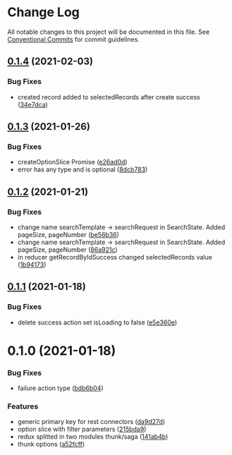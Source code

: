 # Change Log

All notable changes to this project will be documented in this file.
See [Conventional Commits](https://conventionalcommits.org) for commit guidelines.

## [0.1.4](https://github.com/Jepria/jfront-core/compare/@jfront/core-redux-thunk@0.1.3...@jfront/core-redux-thunk@0.1.4) (2021-02-03)


### Bug Fixes

* created record added to selectedRecords after create success ([34e7dca](https://github.com/Jepria/jfront-core/commit/34e7dcafa876e11863ac208eeef06282bf1c410b))





## [0.1.3](https://github.com/Jepria/jfront-core/compare/@jfront/core-redux-thunk@0.1.2...@jfront/core-redux-thunk@0.1.3) (2021-01-26)


### Bug Fixes

* createOptionSlice Promise ([e26ad0d](https://github.com/Jepria/jfront-core/commit/e26ad0d83b8dd79641d580922bbac93bc5521c9a))
* error has any type and is optional ([8dcb783](https://github.com/Jepria/jfront-core/commit/8dcb783bc1616df591b33003f9abf7e213bea8ed))





## [0.1.2](https://github.com/Jepria/jfront-core/compare/@jfront/core-redux-thunk@0.1.1...@jfront/core-redux-thunk@0.1.2) (2021-01-21)


### Bug Fixes

* change name searchTemplate -> searchRequest in SearchState. Added pageSize, pageNumber ([be56b36](https://github.com/Jepria/jfront-core/commit/be56b36a33847dd947fc6e954b38bf72567a0753))
* change name searchTemplate -> searchRequest in SearchState. Added pageSize, pageNumber ([86a921c](https://github.com/Jepria/jfront-core/commit/86a921c55c6b30275a2af7eb4bb313a05b9f79d6))
* in reducer getRecordByIdSuccess changed selectedRecords value ([1b94173](https://github.com/Jepria/jfront-core/commit/1b941737f2d3e3f7c464f7c4492df4f7065dc982))





## [0.1.1](https://github.com/Jepria/jfront-core/compare/@jfront/core-redux-thunk@0.1.0...@jfront/core-redux-thunk@0.1.1) (2021-01-18)


### Bug Fixes

* delete success action set isLoading to false ([e5e360e](https://github.com/Jepria/jfront-core/commit/e5e360e90fe3838ddca8234730d8efd8dbb1d5b5))





# 0.1.0 (2021-01-18)


### Bug Fixes

* failure action type ([bdb6b04](https://github.com/Jepria/jfront-core/commit/bdb6b043c269a2056ded836547aa8cc91073564a))


### Features

* generic primary key for rest connectors ([da9d27d](https://github.com/Jepria/jfront-core/commit/da9d27daa4be402a1cda9c58b4ec27b1ffe656a0))
* option slice with filter parameters ([215bda9](https://github.com/Jepria/jfront-core/commit/215bda920f29760f5a5b6d29d189b50a6922a307))
* redux splitted in two modules thunk/saga ([141ab4b](https://github.com/Jepria/jfront-core/commit/141ab4b870b019fff734dc3e1a341a3ec0abf965))
* thunk options ([a52fcff](https://github.com/Jepria/jfront-core/commit/a52fcffeca567a11c013d6b3ed1b3dad62052ae3))
